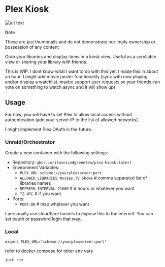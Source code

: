 # Plex Kiosk

![alt text](image.png)

> [!NOTE]  
> These are just thumbnails and do not demonstrate nor imply ownership or possession of any content

Grab your libraries and display items in a kiosk view. Useful as a scrollable view or sharing your library with friends.

This is WIP. I dont know what I want to do with this yet. I made this in about an hour. I might add movie poster functionality (sync with now playing and/or display a watchlist, maybe support user requests so your friends can vote on something to watch async and it will show up)


## Usage

For now, you will have to set Plex to allow local access without authentication (add your server IP to the list of allowed networks).

I might implement Plex OAuth in the future.

### Unraid/Orchestrator

Create a new container with the following settings:

- Repository: `ghcr.io/iloveicedgreentea/plex-kiosk:latest`
- Environment Variables:
  - `PLEX_URL`: `scheme://yourplexserver:port`
  - `ALLOWED_LIBRARIES`: `Movies,TV Shows` # comma separated list of libraries names
  - `REFRESH_INTERVAL`: `21600` # 6 hours or whatever you want
  - `TZ`: `UTC` # if you want
- Ports:
    - `PORT:80` # map whatever you want

I personally use cloudflare tunnels to expose this to the internet. You can set oauth or password login that way.

### Local

`export PLEX_URL="scheme://yourplexserver:port"`

refer to docker compose for other env vars

`just run`